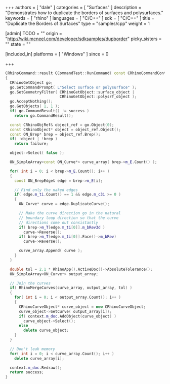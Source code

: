 +++
authors = [ "dale" ]
categories = [ "Surfaces" ]
description = "Demonstrates how to duplicate the borders of surfaces and polysurfaces."
keywords = [ "rhino" ]
languages = [ "C/C++" ]
sdk = [ "C/C++" ]
title = "Duplicate the Borders of Surfaces"
type = "samples/cpp"
weight = 1

[admin]
TODO = ""
origin = "http://wiki.mcneel.com/developer/sdksamples/dupborder"
picky_sisters = ""
state = ""

[included_in]
platforms = [ "Windows" ]
since = 0

+++

```cpp
CRhinoCommand::result CCommandTest::RunCommand( const CRhinoCommandContext& context )
{
  CRhinoGetObject go;
  go.SetCommandPrompt( L"Select surface or polysurface" );
  go.SetGeometryFilter( CRhinoGetObject::surface_object |
                        CRhinoGetObject::polysrf_object );
  go.AcceptNothing();
  go.GetObjects( 1, 1 );
  if( go.CommandResult() != success )
    return go.CommandResult();

  const CRhinoObjRef& object_ref = go.Object(0);
  const CRhinoObject* object = object_ref.Object();
  const ON_Brep* brep = object_ref.Brep();
  if( !object | !brep )
    return failure;

  object->Select( false );

  ON_SimpleArray<const ON_Curve*> curve_array( brep->m_E.Count() );

  for( int i = 0; i < brep->m_E.Count(); i++ )
  {
    const ON_BrepEdge& edge = brep->m_E[i];

    // Find only the naked edges
    if( edge.m_ti.Count() == 1 && edge.m_c3i >= 0 )
    {
      ON_Curve* curve = edge.DuplicateCurve();

      // Make the curve direction go in the natural
      // boundary loop direction so that the curve
      // directions come out consistantly
      if( brep->m_T[edge.m_ti[0]].m_bRev3d )
        curve->Reverse();
      if( brep->m_T[edge.m_ti[0]].Face()->m_bRev)
        curve->Reverse();

      curve_array.Append( curve );
    }
  }

  double tol = 2.1 * RhinoApp().ActiveDoc()->AbsoluteTolerance();
  ON_SimpleArray<ON_Curve*> output_array;

  // Join the curves
  if( RhinoMergeCurves(curve_array, output_array, tol) )
  {
    for( int i = 0; i < output_array.Count(); i++ )
    {
      CRhinoCurveObject* curve_object = new CRhinoCurveObject;
      curve_object->SetCurve( output_array[i]);
      if( context.m_doc.AddObject(curve_object) )
        curve_object->Select();
      else
        delete curve_object;
    }
  }

  // Don't leak memory
  for( int i = 0; i < curve_array.Count(); i++ )
    delete curve_array[i];

  context.m_doc.Redraw();
  return success;
}
```
